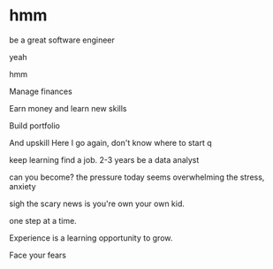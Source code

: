 # hmm
be a great software engineer

yeah


hmm

Manage finances

Earn money and learn new skills 

Build portfolio

And upskill
Here I go again, don't know where to start
q

keep learning
find a job. 2-3 years be a data analyst

can you become? the pressure today seems overwhelming the stress, anxiety 

 sigh
the scary news is you're own your own kid.

one step at a time.

Experience is a learning opportunity to grow.

Face your fears
